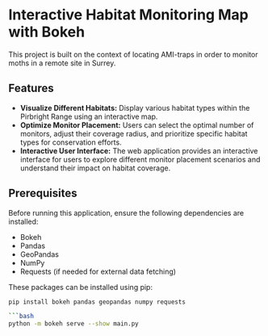# Interactive Habitat Monitoring Map with Bokeh

This project is built on the context of locating AMI-traps in order to monitor moths in a remote site in Surrey.

## Features

- **Visualize Different Habitats:** Display various habitat types within the Pirbright Range using an interactive map.
- **Optimize Monitor Placement:** Users can select the optimal number of monitors, adjust their coverage radius, and prioritize specific habitat types for conservation efforts.
- **Interactive User Interface:** The web application provides an interactive interface for users to explore different monitor placement scenarios and understand their impact on habitat coverage.

## Prerequisites

Before running this application, ensure the following dependencies are installed:

- Bokeh
- Pandas
- GeoPandas
- NumPy
- Requests (if needed for external data fetching)

These packages can be installed using pip:

```bash
pip install bokeh pandas geopandas numpy requests

```bash
python -m bokeh serve --show main.py

